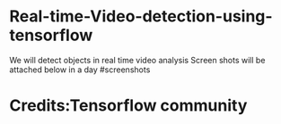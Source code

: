 # Real-time-Video-detection-using-tensorflow
We will detect objects in real time video analysis
Screen shots will be attached below in a day
#screenshots
# Credits:Tensorflow community
